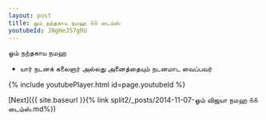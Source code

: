 ```yaml
---
layout: post
title: ஓம் நற்தகாய நமஹ ௧௧ டைம்ஸ்
youtubeId: JNgHeJ57gRU
---
```

 
 
 ஓம் நற்தகாய நமஹ  
 
 -  யார் நடனக் கலைஞர் அல்லது அனைத்தையும் நடனமாட வைப்பவர் 
 
  
 
  
 
 
 
 
 
 


{% include youtubePlayer.html id=page.youtubeId %}
 
[Next]({{ site.baseurl }}{% link  split2/_posts/2014-11-07-ஓம் விஜயா நமஹ ௧௧ டைம்ஸ்.md%})
 
